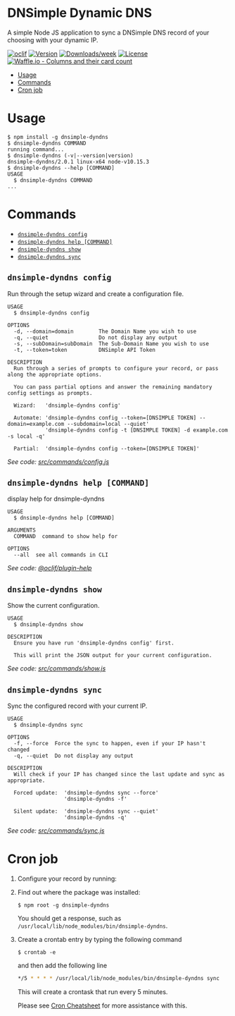 DNSimple Dynamic DNS
===============

A simple Node JS application to sync a DNSimple DNS record of your choosing with your dynamic IP.

[![oclif](https://img.shields.io/badge/cli-oclif-brightgreen.svg)](https://oclif.io)
[![Version](https://img.shields.io/npm/v/dnsimple-dyndns.svg)](https://npmjs.org/package/dnsimple-dyndns)
[![Downloads/week](https://img.shields.io/npm/dw/dnsimple-dyndns.svg)](https://npmjs.org/package/dnsimple-dyndns)
[![License](https://img.shields.io/npm/l/dnsimple-dyndns.svg)](https://github.com/MatthewBooth/dnsimple-dyndns/blob/master/package.json)
[![Waffle.io - Columns and their card count](https://badge.waffle.io/MatthewBooth/dnsimple-dyndns.svg?columns=all)](https://waffle.io/MatthewBooth/dnsimple-dyndns)

<!-- toc -->
* [Usage](#usage)
* [Commands](#commands)
* [Cron job](#cron-job)
<!-- tocstop -->
# Usage
<!-- usage -->
```sh-session
$ npm install -g dnsimple-dyndns
$ dnsimple-dyndns COMMAND
running command...
$ dnsimple-dyndns (-v|--version|version)
dnsimple-dyndns/2.0.1 linux-x64 node-v10.15.3
$ dnsimple-dyndns --help [COMMAND]
USAGE
  $ dnsimple-dyndns COMMAND
...
```
<!-- usagestop -->
# Commands
<!-- commands -->
* [`dnsimple-dyndns config`](#dnsimple-dyndns-config)
* [`dnsimple-dyndns help [COMMAND]`](#dnsimple-dyndns-help-command)
* [`dnsimple-dyndns show`](#dnsimple-dyndns-show)
* [`dnsimple-dyndns sync`](#dnsimple-dyndns-sync)

## `dnsimple-dyndns config`

Run through the setup wizard and create a configuration file.

```
USAGE
  $ dnsimple-dyndns config

OPTIONS
  -d, --domain=domain        The Domain Name you wish to use
  -q, --quiet                Do not display any output
  -s, --subDomain=subDomain  The Sub-Domain Name you wish to use
  -t, --token=token          DNSimple API Token

DESCRIPTION
  Run through a series of prompts to configure your record, or pass along the appropriate options.

  You can pass partial options and answer the remaining mandatory config settings as prompts.

  Wizard:   'dnsimple-dyndns config'

  Automate: 'dnsimple-dyndns config --token=[DNSIMPLE TOKEN] --domain=example.com --subdomain=local --quiet'
            'dnsimple-dyndns config -t [DNSIMPLE TOKEN] -d example.com -s local -q'
         
  Partial:  'dnsimple-dyndns config --token=[DNSIMPLE TOKEN]'
```

_See code: [src/commands/config.js](https://github.com/MatthewBooth/dnsimple-dyndns/blob/v2.0.1/src/commands/config.js)_

## `dnsimple-dyndns help [COMMAND]`

display help for dnsimple-dyndns

```
USAGE
  $ dnsimple-dyndns help [COMMAND]

ARGUMENTS
  COMMAND  command to show help for

OPTIONS
  --all  see all commands in CLI
```

_See code: [@oclif/plugin-help](https://github.com/oclif/plugin-help/blob/v2.1.6/src/commands/help.ts)_

## `dnsimple-dyndns show`

Show the current configuration.

```
USAGE
  $ dnsimple-dyndns show

DESCRIPTION
  Ensure you have run 'dnsimple-dyndns config' first. 

  This will print the JSON output for your current configuration.
```

_See code: [src/commands/show.js](https://github.com/MatthewBooth/dnsimple-dyndns/blob/v2.0.1/src/commands/show.js)_

## `dnsimple-dyndns sync`

Sync the configured record with your current IP.

```
USAGE
  $ dnsimple-dyndns sync

OPTIONS
  -f, --force  Force the sync to happen, even if your IP hasn't changed
  -q, --quiet  Do not display any output

DESCRIPTION
  Will check if your IP has changed since the last update and sync as appropriate.

  Forced update:  'dnsimple-dyndns sync --force'
                  'dnsimple-dyndns -f'

  Silent update:  'dnsimple-dyndns sync --quiet'
                  'dnsimple-dyndns -q'
```

_See code: [src/commands/sync.js](https://github.com/MatthewBooth/dnsimple-dyndns/blob/v2.0.1/src/commands/sync.js)_
<!-- commandsstop -->

# Cron job
1. Configure your record by running:
        
2. Find out where the package was installed:

    ```sh-session
    $ npm root -g dnsimple-dyndns
    ```
    
    You should get a response, such as `/usr/local/lib/node_modules/bin/dnsimple-dyndns`.

3. Create a crontab entry by typing the following command
    ```sh-session
    $ crontab -e
    ```
    
    and then add the following line

    ```bash
    */5 * * * * /usr/local/lib/node_modules/bin/dnsimple-dyndns sync
    ```
    
    This will create a crontask that run every 5 minutes. 
    
    Please see [Cron Cheatsheet](https://devhints.io/cron) for more assistance with this.

